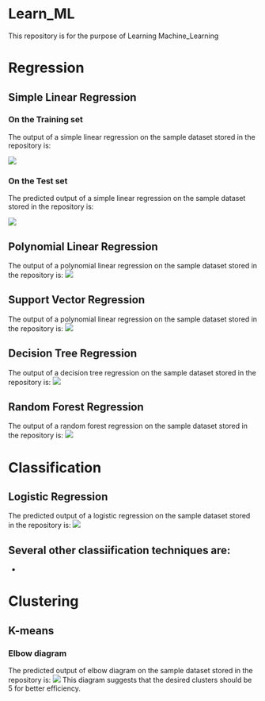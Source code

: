 # Learn_ML
This repository is for the purpose of Learning Machine_Learning

# Regression

## Simple Linear Regression

### On the Training set
The output of a simple linear regression on the sample dataset stored in the repository is:

![](https://github.com/rahulkumar082/Learn_ML/blob/master/Regression/Simple_Linear_Regression/Training_Set_Simple_Regression.png)

### On the Test set
The predicted output of a simple linear regression on the sample dataset stored in the repository is:

![](https://github.com/rahulkumar082/Learn_ML/blob/master/Regression/Simple_Linear_Regression/Test_set_Simple_Regression.png)

## Polynomial Linear Regression
The output of a polynomial linear regression on the sample dataset stored in the repository is:
![](https://github.com/rahulkumar082/Learn_ML/blob/master/Regression/Polynomial_Linear_Regression/Linear_image.png)

## Support Vector Regression
The output of a polynomial linear regression on the sample dataset stored in the repository is:
![](https://github.com/rahulkumar082/Learn_ML/blob/master/Regression/Suppprt_Vector_Regression/support_vector_regression.png)

## Decision Tree Regression
The output of a decision tree regression on the sample dataset stored in the repository is:
![](https://github.com/rahulkumar082/Learn_ML/blob/master/Regression/Decision_Tree_Regression/decision_tree_regression.png)

## Random Forest Regression
The output of a random forest regression on the sample dataset stored in the repository is:
![](https://github.com/rahulkumar082/Learn_ML/blob/master/Regression/Random_Forest_Regression/random_forest_regression.png)

# Classification

## Logistic Regression
The predicted output of a logistic regression on the sample dataset stored in the repository is:
![](https://github.com/rahulkumar082/Learn_ML/blob/master/Classification/Logistic_Regression/log_training_set.png)

## Several other classiification techniques are:
* 

# Clustering

## K-means
### Elbow diagram
The predicted output of elbow diagram on the sample dataset stored in the repository is:
![](https://github.com/rahulkumar082/Learn_ML/blob/master/Clustering/K_means_clustering/elbow_diagram.png)
This diagram suggests that the desired clusters should be 5 for better efficiency. 